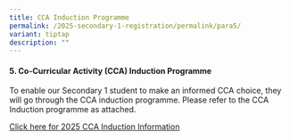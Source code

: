 ```yaml
---
title: CCA Induction Programme
permalink: /2025-secondary-1-registration/permalink/para5/
variant: tiptap
description: ""
---
```

<h4>5. Co-Curricular Activity (CCA) Induction Programme</h4>
<p>To enable our Secondary 1 student to make an informed CCA choice, they
will go through the CCA induction programme. Please refer to the CCA Induction
programme as attached.</p>
<p><a href="/files/2025 Sec 1 Registration/v3_Final__Letter_to_parents_CCA_2025_induction.pdf" rel="noopener nofollow" target="_blank">Click here for 2025 CCA Induction Information</a>
</p>